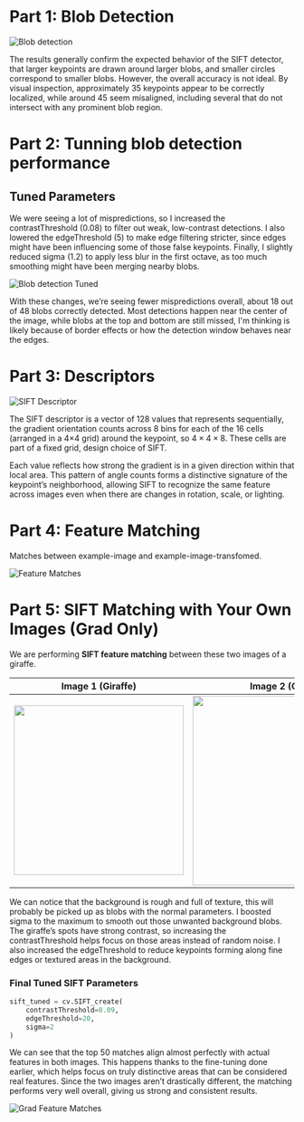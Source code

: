 # Part 1: Blob Detection


![Blob detection](./out/SIFT%20Keypoints_screenshot_29.10.2025.png)

The results generally confirm the expected behavior of the SIFT detector, that larger keypoints are drawn around larger blobs, and smaller circles correspond to smaller blobs. However, the overall accuracy is not ideal. By visual inspection, approximately 35 keypoints appear to be correctly localized, while around 45 seem misaligned, including several that do not intersect with any prominent blob region.

# Part 2: Tunning blob detection performance

## Tuned Parameters
We were seeing a lot of mispredictions, so I increased the contrastThreshold (0.08) to filter out weak, low-contrast detections. I also lowered the edgeThreshold (5) to make edge filtering stricter, since edges might have been influencing some of those false keypoints. Finally, I slightly reduced sigma (1.2) to apply less blur in the first octave, as too much smoothing might have been merging nearby blobs.

![Blob detection Tuned](./out/SIFT%20Keypoints%20(Tuned%20Parameters).png)

With these changes, we’re seeing fewer mispredictions overall, about 18 out of 48 blobs correctly detected. Most detections happen near the center of the image, while blobs at the top and bottom are still missed, I'm thinking is likely because of border effects or how the detection window behaves near the edges.

# Part 3: Descriptors

![SIFT Descriptor](./out/sift_descriptor.png)

The SIFT descriptor is a vector of 128 values that represents sequentially, the gradient orientation counts across 8 bins for each of the 16 cells (arranged in a 4×4 grid) around the keypoint, so $4×4×8$. These cells are part of a fixed grid, design choice of SIFT.

Each value reflects how strong the gradient is in a given direction within that local area. This pattern of angle counts forms a distinctive signature of the keypoint’s neighborhood, allowing SIFT to recognize the same feature across images even when there are changes in rotation, scale, or lighting.

# Part 4: Feature Matching

Matches between example-image and example-image-transfomed.

![Feature Matches](./out/matches.png)


# Part 5: SIFT Matching with Your Own Images (Grad Only)

We are performing **SIFT feature matching** between these two images of a giraffe.

| Image 1 (Giraffe) | Image 2 (Giraffe) |
|---|---|
| <img src="./images/1.jpeg" width="300"> | <img src="./images/2.jpeg" width="335"> |

We can notice that the background is rough and full of texture, this will probably be picked up as blobs with the normal parameters. I boosted sigma to the maximum to smooth out those unwanted background blobs. The giraffe’s spots have strong contrast, so increasing the contrastThreshold helps focus on those areas instead of random noise. I also increased the edgeThreshold to reduce keypoints forming along fine edges or textured areas in the background.

### Final Tuned SIFT Parameters
```python
sift_tuned = cv.SIFT_create(
    contrastThreshold=0.09,
    edgeThreshold=20,
    sigma=2
)
```

We can see that the top 50 matches align almost perfectly with actual features in both images. This happens thanks to the fine-tuning done earlier, which helps focus on truly distinctive areas that can be considered real features. Since the two images aren’t drastically different, the matching performs very well overall, giving us strong and consistent results.

![Grad Feature Matches](./out/grad_feature_match.png)


